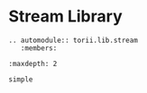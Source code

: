 # Stream Library

```{eval-rst}
.. automodule:: torii.lib.stream
   :members:
```

```{toctree}
:maxdepth: 2

simple
```
